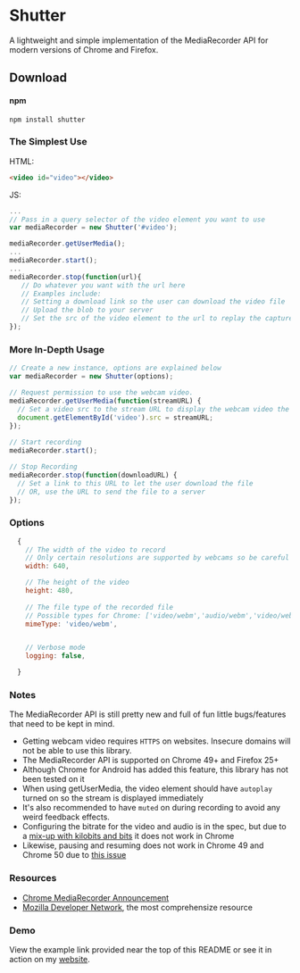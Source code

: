 # Shutter 

A lightweight and simple implementation of the MediaRecorder API for modern versions of Chrome and Firefox. 

## Download

#### npm
```
npm install shutter
```


### The Simplest Use

HTML:
```html
<video id="video"></video>
```

JS:
```js
...
// Pass in a query selector of the video element you want to use
var mediaRecorder = new Shutter('#video');

mediaRecorder.getUserMedia();
...
mediaRecorder.start();
...
mediaRecorder.stop(function(url){
   // Do whatever you want with the url here
   // Examples include:
   // Setting a download link so the user can download the video file
   // Upload the blob to your server
   // Set the src of the video element to the url to replay the captured footage
});

```



### More In-Depth Usage


``` js
// Create a new instance, options are explained below
var mediaRecorder = new Shutter(options);

// Request permission to use the webcam video.
mediaRecorder.getUserMedia(function(streamURL) {
  // Set a video src to the stream URL to display the webcam video the user
  document.getElementById('video').src = streamURL;
});
 
// Start recording
mediaRecorder.start();

// Stop Recording
mediaRecorder.stop(function(downloadURL) {
  // Set a link to this URL to let the user download the file
  // OR, use the URL to send the file to a server
});


```

### Options

```js
  {
    // The width of the video to record
    // Only certain resolutions are supported by webcams so be careful
    width: 640,

    // The height of the video
    height: 480,
    
    // The file type of the recorded file
    // Possible types for Chrome: ['video/webm','audio/webm','video/webm;codecs=vp8','video/webm;codecs=vp9'];
    mimeType: 'video/webm',


    // Verbose mode
    logging: false,

  }
```
 
### Notes

The MediaRecorder API is still pretty new and full of fun little bugs/features that need to be kept in mind.

- Getting webcam video requires `HTTPS` on websites. Insecure domains will not be able to use this library.
- The MediaRecorder API is supported on Chrome 49+ and Firefox 25+
- Although Chrome for Android has added this feature, this library has not been tested on it
- When using getUserMedia, the video element should have `autoplay` turned on so the stream is displayed immediately
- It's also recommended to have `muted` on during recording to avoid any weird feedback effects.
- Configuring the bitrate for the video and audio is in the spec, but due to a [mix-up with kilobits and bits](https://bugs.chromium.org/p/chromium/issues/detail?id=605750&can=1&q=MediaRecorder%20bitrate&colspec=ID%20Pri%20M%20Stars%20ReleaseBlock%20Component%20Status%20Owner%20Summary%20OS%20Modified) it does not work in Chrome 
- Likewise, pausing and resuming does not work in Chrome 49 and Chrome 50 due to [this issue](https://bugs.chromium.org/p/chromium/issues/detail?id=593560&can=1&q=MediaRecorder%20pausing&colspec=ID%20Pri%20M%20Stars%20ReleaseBlock%20Component%20Status%20Owner%20Summary%20OS%20Modified)



### Resources

 - [Chrome MediaRecorder Announcement](https://developers.google.com/web/updates/2016/01/mediarecorder?hl=en)
 - [Mozilla Developer Network](https://developer.mozilla.org/en-US/docs/Web/API/MediaRecorder), the most comprehensize resource

### Demo
View the example link provided near the top of this README or see it in action on my
[website](http://www.connoratherton.com/walkway).